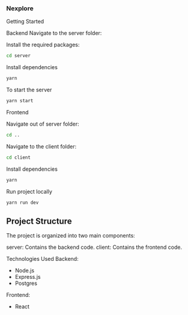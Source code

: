 ### Nexplore

Getting Started

Backend
Navigate to the server folder:

Install the required packages:

```sh
cd server

```

Install dependencies

```sh
yarn
```

To start the server

```sh
yarn start
```

Frontend

Navigate out of server folder:

```sh
cd ..
```

Navigate to the client folder:

```sh
cd client

```

Install dependencies

```sh
yarn
```

Run project locally

```sh
yarn run dev
```

## Project Structure

The project is organized into two main components:

server: Contains the backend code.
client: Contains the frontend code.

Technologies Used
Backend:

- Node.js
- Express.js
- Postgres

Frontend:

- React
